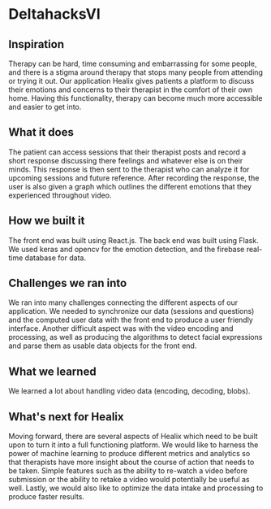 # DeltahacksVI

## Inspiration

Therapy can be hard, time consuming and embarrassing for some people, and there is a stigma around therapy that stops many people from attending or trying it out. Our application Healix gives patients a platform to discuss their emotions and concerns to their therapist in the comfort of their own home. Having this functionality, therapy can become much more accessible and easier to get into.

## What it does

The patient can access sessions that their therapist posts and record a short response discussing there feelings and whatever else is on their minds. This response is then sent to the therapist who can analyze it for upcoming sessions and future reference. After recording the response, the user is also given a graph which outlines the different emotions that they experienced throughout video.

## How we built it

The front end was built using React.js. The back end was built using Flask. We used keras and opencv for the emotion detection, and the firebase real-time database for data.

## Challenges we ran into

We ran into many challenges connecting the different aspects of our application. We needed to synchronize our data (sessions and questions) and the computed user data with the front end to produce a user friendly interface. Another difficult aspect was with the video encoding and processing, as well as producing the algorithms to detect facial expressions and parse them as usable data objects for the front end.

## What we learned

We learned a lot about handling video data (encoding, decoding, blobs). 

## What's next for Healix

Moving forward, there are several aspects of Healix which need to be built upon to turn it into a full functioning platform. We would like to harness the power of machine learning to produce different metrics and analytics so that therapists have more insight about the course of action that needs to be taken. Simple features such as the ability to re-watch a video before submission or the ability to retake a video would potentially be useful as well. Lastly, we would also like to optimize the data intake and processing to produce faster results.
